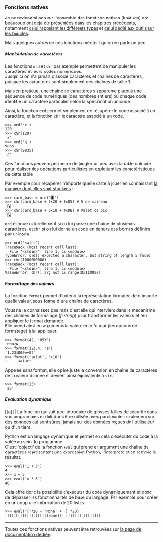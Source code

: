 ### Fonctions natives

Je ne reviendrai pas sur l'ensemble des fonctions natives (*built-ins*) car beaucoup ont déjà été présentées dans les chapitres précédents, notamment [celui rappelant les différents types](https://zestedesavoir.com/tutoriels/2514/un-zeste-de-python/4-types/1-types-precedents/) et [celui dédié aux outils sur les boucles](https://zestedesavoir.com/tutoriels/2514/un-zeste-de-python/7-perfectionnement/3-boucles/#3-3-outils).

Mais quelques autres de ces fonctions méritent qu'on en parle un peu.

##### Manipulation de caractères

Les fonctions `ord` et `chr` par exemple permettent de manipuler les caractères et leurs codes numériques.  
Jusqu'ici on n'a jamais dissocié caractères et chaînes de caractères, puisque les caractères sont simplement des chaînes de taille 1.

Mais en pratique, une chaîne de caractères s'apparente plutôt à une séquence de code numériques (des nombres entiers) où chaque code identifie un caractère particulier selon la spécification unicode.

Ainsi, la fonction `ord` permet simplement de récupérer le code associé à un caractère, et la fonction `chr` le caractère associé à un code.

```pycon
>>> ord('x')
120
>>> chr(120)
'x'
>>> ord('♫')
9835
>>> chr(9835)
'♫'
```

Ces fonctions peuvent permettre de jongler un peu avec la table unicode pour réaliser des opérations particulières en exploitant les caractéristiques de cette table.

Par exemple pour récupérer n'importe quelle carte à jouer en connaissant [la manière dont elles sont stockées](https://fr.wikipedia.org/wiki/Table_des_caract%C3%A8res_Unicode/U1F0A0) :

```pycon
>>> card_base = ord('🂠')
>>> chr(card_base + 0x20 + 0x05) # 5 de carreau
'🃅'
>>> chr(card_base + 0x10 + 0x0B) # Valet de pic
'🂻'
```

`ord` échoue naturellement si on lui passe une chaîne de plusieurs caractères, et `chr` si on lui donne un code en dehors des bornes définies par unicode.

```pycon
>>> ord('salut')
Traceback (most recent call last):
  File "<stdin>", line 1, in <module>
TypeError: ord() expected a character, but string of length 5 found
>>> chr(1000000000)
Traceback (most recent call last):
  File "<stdin>", line 1, in <module>
ValueError: chr() arg not in range(0x110000)
```

##### Formattage des valeurs

La fonction `format` permet d'obtenir la représentation formatée de n'importe quelle valeur, sous forme d'une chaîne de caractères.

Vous ne la connaissez pas mais c'est elle qui intervient dans le mécanisme des chaînes de formatage (_f-string_) pour transformer les valeurs et leur appliquer le format demandé.  
Elle prend ainsi en arguments la valeur et le format (les options de formatage) à lui appliquer.

```pycon
>>> format(42, '05X')
'0002A'
>>> format(123.4, 'e')
'1.234000e+02'
>>> format('salut', '>10')
'     salut'
```

Appelée sans format, elle opère juste la conversion en chaîne de caractères de la valeur donnée et devient ainsi équivalente à `str`.

```pycon
>>> format(25)
'25'
```

##### Évaluation dynamique

[[a]]
| La fonction qui suit peut introduire de grosses failles de sécurité dans vos programmes et doit donc être utilisée avec parcimonie : seulement sur des données qui sont sûres, jamais sur des données reçues de l'utilisateur ou d'un tiers.

Python est un langage dynamique et permet en cela d'exécuter du code à la volée au sein du programme.  
C'est l'objectif de la fonction `eval` qui prend en argument une chaîne de caractères représentant une expression Python, l'interprète et en renvoie le résultat.

```pycon
>>> eval('1 + 3')
4
>>> x = 5
>>> eval('x * 8')
40
```

Cela offre donc la possibilité d'exécuter du code dynamiquement et donc de dépasser les fonctionnalités de base du langage.
Par exemple pour créer en un coup une imbrication de 20 listes.

```pycon
>>> eval('['*20 + 'None' + ']'*20)
[[[[[[[[[[[[[[[[[[[[None]]]]]]]]]]]]]]]]]]]]
```

--------------------

Toutes ces fonctions natives peuvent être retrouvées sur [la page de documentation dédiée](https://docs.python.org/fr/3/library/functions.html).
